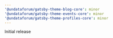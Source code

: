 ```yaml
---
'@undataforum/gatsby-theme-blog-core': minor
'@undataforum/gatsby-theme-events-core': minor
'@undataforum/gatsby-theme-profiles-core': minor
---
```


Initial release
